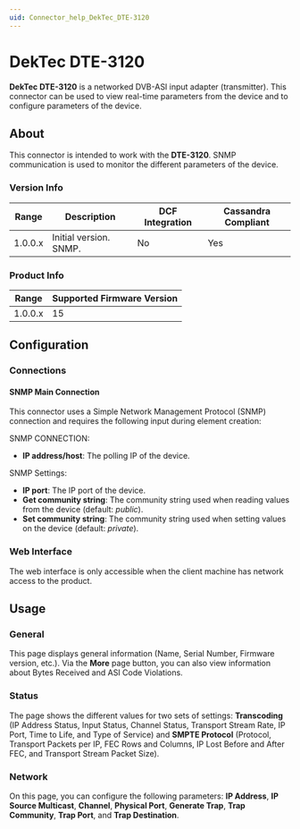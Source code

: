 ```yaml
---
uid: Connector_help_DekTec_DTE-3120
---
```


# DekTec DTE-3120

**DekTec DTE-3120** is a networked DVB-ASI input adapter (transmitter). This connector can be used to view real-time parameters from the device and to configure parameters of the device.

## About

This connector is intended to work with the **DTE-3120**. SNMP communication is used to monitor the different parameters of the device.

### Version Info

| Range   | Description            | DCF Integration | Cassandra Compliant |
|---------|------------------------|-----------------|---------------------|
| 1.0.0.x | Initial version. SNMP. | No              | Yes                 |

### Product Info

| Range | Supported Firmware Version |
|------------------|-----------------------------|
| 1.0.0.x          | 15                          |

## Configuration

### Connections

#### SNMP Main Connection

This connector uses a Simple Network Management Protocol (SNMP) connection and requires the following input during element creation:

SNMP CONNECTION:

- **IP address/host**: The polling IP of the device.

SNMP Settings:

- **IP port**: The IP port of the device.
- **Get community string**: The community string used when reading values from the device (default: *public*).
- **Set community string**: The community string used when setting values on the device (default: *private*).

### Web Interface

The web interface is only accessible when the client machine has network access to the product.

## Usage

### General

This page displays general information (Name, Serial Number, Firmware version, etc.). Via the **More** page button, you can also view information about Bytes Received and ASI Code Violations.

### Status

The page shows the different values for two sets of settings: **Transcoding** (IP Address Status, Input Status, Channel Status, Transport Stream Rate, IP Port, Time to Life, and Type of Service) and **SMPTE Protocol** (Protocol, Transport Packets per IP, FEC Rows and Columns, IP Lost Before and After FEC, and Transport Stream Packet Size).

### Network

On this page, you can configure the following parameters: **IP Address**, **IP Source Multicast**, **Channel**, **Physical Port**, **Generate Trap**, **Trap Community**, **Trap Port**, and **Trap Destination**.
